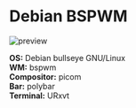 # Debian BSPWM

![preview](https://github.com/dispelundead/dotfiles/blob/main/img/preview.png?raw=true)

<p>
<b>OS:</b>		Debian bullseye GNU/Linux<br>
<b>WM:</b>		bspwm<br>
<b>Compositor:</b>	picom<br>
<b>Bar:</b>		polybar<br>
<b>Terminal:</b>	URxvt<br>
</p>
